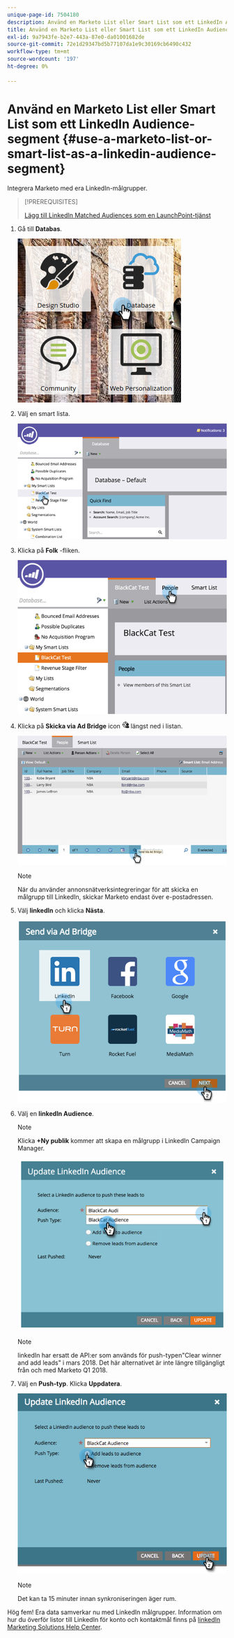```yaml
---
unique-page-id: 7504180
description: Använd en Marketo List eller Smart List som ett LinkedIn Audience-segment - Marketo Docs - produktdokumentation
title: Använd en Marketo List eller Smart List som ett LinkedIn Audience-segment
exl-id: 9a7943fe-b2e7-443a-87e0-da01001682de
source-git-commit: 72e1d29347bd5b77107da1e9c30169cb6490c432
workflow-type: tm+mt
source-wordcount: '197'
ht-degree: 0%

---
```


# Använd en Marketo List eller Smart List som ett LinkedIn Audience-segment {#use-a-marketo-list-or-smart-list-as-a-linkedin-audience-segment}

Integrera Marketo med era LinkedIn-målgrupper.

>[!PREREQUISITES]
>
>[Lägg till LinkedIn Matched Audiences som en LaunchPoint-tjänst](/help/marketo/product-docs/demand-generation/ad-network-integrations/add-linkedin-matched-audiences-as-a-launchpoint-service.md)

1. Gå till **Databas**.

   ![](assets/db.png)

1. Välj en smart lista.

   ![](assets/two.png)

1. Klicka på **Folk** -fliken.

   ![](assets/three-1.png)

1. Klicka på **Skicka via Ad Bridge** icon ![—](assets/image2015-4-20-18-3a18-3a41.png) längst ned i listan.

   ![](assets/four-1.png)

   >[!NOTE]
   >
   >När du använder annonsnätverksintegreringar för att skicka en målgrupp till LinkedIn, skickar Marketo endast över e-postadressen.

1. Välj **linkedIn** och klicka **Nästa**.

   ![](assets/image2015-4-20-18-3a7-3a19.png)

1. Välj en **linkedIn Audience**.

   >[!NOTE]
   >
   >Klicka **+Ny publik** kommer att skapa en målgrupp i LinkedIn Campaign Manager.

   ![](assets/6.png)

   >[!NOTE]
   >
   >linkedIn har ersatt de API:er som används för push-typen&quot;Clear winner and add leads&quot; i mars 2018. Det här alternativet är inte längre tillgängligt från och med Marketo Q1 2018.

1. Välj en **Push-typ**. Klicka **Uppdatera**.

   ![](assets/7.png)

   >[!NOTE]
   >
   >Det kan ta 15 minuter innan synkroniseringen äger rum.

Hög fem! Era data samverkar nu med LinkedIn målgrupper. Information om hur du överför listor till LinkedIn för konto och kontaktmål finns på [linkedIn Marketing Solutions Help Center](https://www.linkedin.com/help/lms/answer/73938?query=ad%20segment).
